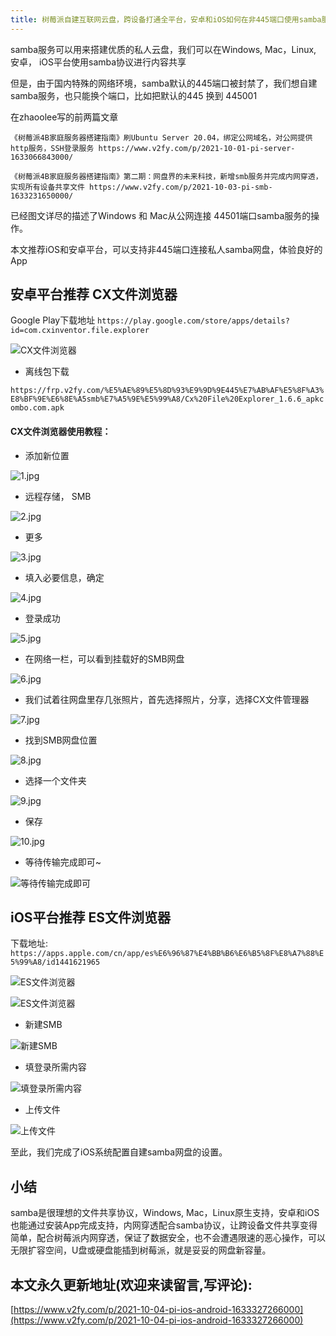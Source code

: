 ```yaml
---
title: 树莓派自建互联网云盘，跨设备打通全平台，安卓和iOS如何在非445端口使用samba服务
---
```






samba服务可以用来搭建优质的私人云盘，我们可以在Windows, Mac，Linux, 安卓， iOS平台使用samba协议进行内容共享

但是，由于国内特殊的网络环境，samba默认的445端口被封禁了，我们想自建samba服务，也只能换个端口，比如把默认的445 换到 445001

在zhaoolee写的前两篇文章

`《树莓派4B家庭服务器搭建指南》刷Ubuntu Server 20.04，绑定公网域名，对公网提供http服务，SSH登录服务 https://www.v2fy.com/p/2021-10-01-pi-server-1633066843000/`

`《树莓派4B家庭服务器搭建指南》第二期：网盘界的未来科技，新增smb服务并完成内网穿透，实现所有设备共享文件 https://www.v2fy.com/p/2021-10-03-pi-smb-1633231650000/` 

已经图文详尽的描述了Windows 和 Mac从公网连接 44501端口samba服务的操作。


本文推荐iOS和安卓平台，可以支持非445端口连接私人samba网盘，体验良好的App


## 安卓平台推荐 CX文件浏览器


Google Play下载地址 `https://play.google.com/store/apps/details?id=com.cxinventor.file.explorer`


![CX文件浏览器](https://upload-images.jianshu.io/upload_images/3203841-fb1438320628410f.png?imageMogr2/auto-orient/strip%7CimageView2/2/w/1240)



- 离线包下载

`https://frp.v2fy.com/%E5%AE%89%E5%8D%93%E9%9D%9E445%E7%AB%AF%E5%8F%A3%E8%BF%9E%E6%8E%A5smb%E7%A5%9E%E5%99%A8/Cx%20File%20Explorer_1.6.6_apkcombo.com.apk`

#### CX文件浏览器使用教程：

- 添加新位置

![1.jpg](https://upload-images.jianshu.io/upload_images/3203841-7ef3c6c0e195e2af.jpg?imageMogr2/auto-orient/strip%7CimageView2/2/w/1240)

- 远程存储， SMB

![2.jpg](https://upload-images.jianshu.io/upload_images/3203841-abf16dca0acfb79a.jpg?imageMogr2/auto-orient/strip%7CimageView2/2/w/1240)

- 更多

![3.jpg](https://upload-images.jianshu.io/upload_images/3203841-0009a9afdf2729cb.jpg?imageMogr2/auto-orient/strip%7CimageView2/2/w/1240)

- 填入必要信息，确定

![4.jpg](https://upload-images.jianshu.io/upload_images/3203841-b12c7c01d3da7328.jpg?imageMogr2/auto-orient/strip%7CimageView2/2/w/1240)

- 登录成功

![5.jpg](https://upload-images.jianshu.io/upload_images/3203841-d0b2bfe5deaf217a.jpg?imageMogr2/auto-orient/strip%7CimageView2/2/w/1240)


- 在网络一栏，可以看到挂载好的SMB网盘

![6.jpg](https://upload-images.jianshu.io/upload_images/3203841-29381cbbddecf59b.jpg?imageMogr2/auto-orient/strip%7CimageView2/2/w/1240)


- 我们试着往网盘里存几张照片，首先选择照片，分享，选择CX文件管理器

![7.jpg](https://upload-images.jianshu.io/upload_images/3203841-efc7c347c6ce649e.jpg?imageMogr2/auto-orient/strip%7CimageView2/2/w/1240)

- 找到SMB网盘位置

![8.jpg](https://upload-images.jianshu.io/upload_images/3203841-fd67d28ebdefbbc4.jpg?imageMogr2/auto-orient/strip%7CimageView2/2/w/1240)

- 选择一个文件夹

![9.jpg](https://upload-images.jianshu.io/upload_images/3203841-fd32381c68651e3b.jpg?imageMogr2/auto-orient/strip%7CimageView2/2/w/1240)

- 保存

![10.jpg](https://upload-images.jianshu.io/upload_images/3203841-57b86661a554ef78.jpg?imageMogr2/auto-orient/strip%7CimageView2/2/w/1240)


- 等待传输完成即可~


![等待传输完成即可](https://upload-images.jianshu.io/upload_images/3203841-dfd8964d2de44c0a.jpg?imageMogr2/auto-orient/strip%7CimageView2/2/w/1240)


## iOS平台推荐 ES文件浏览器


下载地址: `https://apps.apple.com/cn/app/es%E6%96%87%E4%BB%B6%E6%B5%8F%E8%A7%88%E5%99%A8/id1441621965`

![ES文件浏览器](https://upload-images.jianshu.io/upload_images/3203841-3bb08c798895513c.PNG?imageMogr2/auto-orient/strip%7CimageView2/2/w/1240)

![ES文件浏览器](https://upload-images.jianshu.io/upload_images/3203841-ae92a3c590cbf08a.png?imageMogr2/auto-orient/strip%7CimageView2/2/w/1240)

- 新建SMB

![新建SMB](https://upload-images.jianshu.io/upload_images/3203841-bb128ddf3e93ab10.PNG?imageMogr2/auto-orient/strip%7CimageView2/2/w/1240)

- 填登录所需内容

![填登录所需内容](https://upload-images.jianshu.io/upload_images/3203841-05904d2d80260e06.PNG?imageMogr2/auto-orient/strip%7CimageView2/2/w/1240)


- 上传文件


![上传文件](https://upload-images.jianshu.io/upload_images/3203841-8b932462f8743702.PNG?imageMogr2/auto-orient/strip%7CimageView2/2/w/1240)


至此，我们完成了iOS系统配置自建samba网盘的设置。


## 小结

samba是很理想的文件共享协议，Windows, Mac，Linux原生支持，安卓和iOS也能通过安装App完成支持，内网穿透配合samba协议，让跨设备文件共享变得简单，配合树莓派内网穿透，保证了数据安全，也不会遭遇限速的恶心操作，可以无限扩容空间，U盘或硬盘能插到树莓派，就是妥妥的网盘新容量。



## 本文永久更新地址(欢迎来读留言,写评论):

[https://www.v2fy.com/p/2021-10-04-pi-ios-android-1633327266000](https://www.v2fy.com/p/2021-10-04-pi-ios-android-1633327266000)
